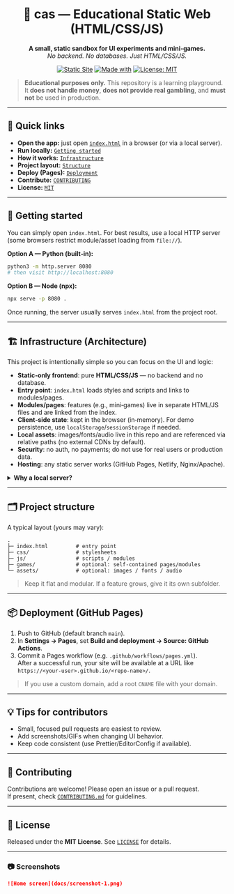 <div align="center">

# 🧪 cas — Educational Static Web (HTML/CSS/JS)

**A small, static sandbox for UI experiments and mini‑games.**  
_No backend. No databases. Just HTML/CSS/JS._

[![Static Site](https://img.shields.io/badge/type-static_site-1f6feb)](#)
[![Made with](https://img.shields.io/badge/made_with-HTML%2FCSS%2FJS-0ea5e9)](#)
[![License: MIT](https://img.shields.io/badge/license-MIT-22c55e)](#license)

</div>

> **Educational purposes only.** This repository is a learning playground. It **does not handle money**, **does not provide real gambling**, and **must not** be used in production.

---

## 🔗 Quick links
- **Open the app:** just open [`index.html`](./index.html) in a browser (or via a local server).
- **Run locally:** [`Getting started`](#-getting-started)
- **How it works:** [`Infrastructure`](#-infrastructure-architecture)
- **Project layout:** [`Structure`](#-project-structure)
- **Deploy (Pages):** [`Deployment`](#-deployment-github-pages)
- **Contribute:** [`CONTRIBUTING`](#-contributing)
- **License:** [`MIT`](#-license)

---

## 🚀 Getting started

You can simply open `index.html`. For best results, use a local HTTP server (some browsers restrict module/asset loading from `file://`).

**Option A — Python (built‑in):**
```bash
python3 -m http.server 8080
# then visit http://localhost:8080
```

**Option B — Node (npx):**
```bash
npx serve -p 8080 .
```

Once running, the server usually serves `index.html` from the project root.

---

## 🏗️ Infrastructure (Architecture)

This project is intentionally simple so you can focus on the UI and logic:

- **Static‑only frontend**: pure **HTML/CSS/JS** — no backend and no database.
- **Entry point**: `index.html` loads styles and scripts and links to modules/pages.
- **Modules/pages**: features (e.g., mini‑games) live in separate HTML/JS files and are linked from the index.
- **Client‑side state**: kept in the browser (in‑memory). For demo persistence, use `localStorage`/`sessionStorage` if needed.
- **Local assets**: images/fonts/audio live in this repo and are referenced via relative paths (no external CDNs by default).
- **Security**: no auth, no payments; do not use for real users or production data.
- **Hosting**: any static server works (GitHub Pages, Netlify, Nginx/Apache).

<details>
<summary><strong>Why a local server?</strong></summary>

Some browsers block ES module imports or asset fetches when opened from `file://`.  
Running a local server (`http://localhost`) avoids these restrictions and mirrors real hosting.
</details>

---

## 🗂️ Project structure

A typical layout (yours may vary):

```
.
├─ index.html         # entry point
├─ css/               # stylesheets
├─ js/                # scripts / modules
├─ games/             # optional: self‑contained pages/modules
└─ assets/            # optional: images / fonts / audio
```

> Keep it flat and modular. If a feature grows, give it its own subfolder.

---

## 📦 Deployment (GitHub Pages)

1. Push to GitHub (default branch `main`).
2. In **Settings → Pages**, set **Build and deployment → Source: GitHub Actions**.
3. Commit a Pages workflow (e.g. `.github/workflows/pages.yml`).  
   After a successful run, your site will be available at a URL like  
   `https://<your-user>.github.io/<repo-name>/`.

> If you use a custom domain, add a root `CNAME` file with your domain.

---

## 💡 Tips for contributors
- Small, focused pull requests are easiest to review.
- Add screenshots/GIFs when changing UI behavior.
- Keep code consistent (use Prettier/EditorConfig if available).

---

## 🤝 Contributing

Contributions are welcome! Please open an issue or a pull request.  
If present, check [`CONTRIBUTING.md`](./CONTRIBUTING.md) for guidelines.

---

## 📝 License

<a id="license"></a>
Released under the **MIT License**. See [`LICENSE`](./LICENSE) for details.

---

### 📷 Screenshots

```md
![Home screen](docs/screenshot-1.png)
```

